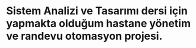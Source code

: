# Sistem Analizi ve Tasarımı dersi için yapmakta olduğum hastane yönetim ve randevu otomasyon projesi.
